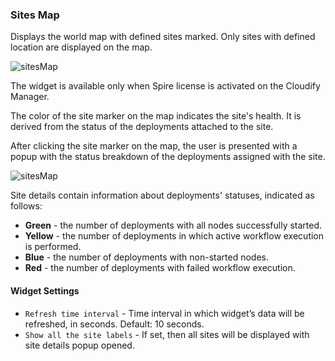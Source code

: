 ### Sites Map
Displays the world map with defined sites marked. Only sites with defined location are displayed on the map.

![sitesMap](https://docs.cloudify.co/staging/dev/images/ui/widgets/sitesMap.png)


The widget is available only when Spire license is activated on the Cloudify Manager.


The color of the site marker on the map indicates the site's health. It is derived from the status of the deployments attached to the site.

After clicking the site marker on the map, the user is presented with a popup with the status breakdown of the deployments assigned with the site.

![sitesMap](https://docs.cloudify.co/staging/dev/images/ui/widgets/sitesMap_siteDetails.png)

Site details contain information about deployments' statuses, indicated as follows:

* **Green** - the number of deployments with all nodes successfully started.
* **Yellow** - the number of deployments in which active workflow execution is performed.
* **Blue** - the number of deployments with non-started nodes.
* **Red** - the number of deployments with failed workflow execution.


#### Widget Settings

* `Refresh time interval` - Time interval in which widget’s data will be refreshed, in seconds. Default: 10 seconds.
* `Show all the site labels` - If set, then all sites will be displayed with site details popup opened.
